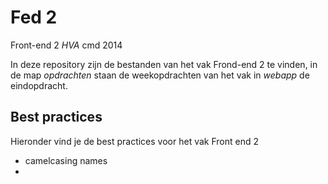 # Fed 2

Front-end 2 *HVA* cmd 2014

In deze repository zijn de bestanden van het vak Frond-end 2 te vinden, in de map *opdrachten* staan de weekopdrachten van het vak in *webapp* de eindopdracht.

## Best practices

Hieronder vind je de best practices voor het vak Front end 2

+ camelcasing names
+ 